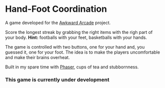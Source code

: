 # Hand-Foot Coordination

A game developed for the [Awkward Arcade](http://awkwardarcade.co.uk/) project.

Score the longest streak by grabbing the right items with the righ part of your body. **Hint:** footballs with your feet, basketballs with your hands.

The game is controlled with two buttons, one for your hand and, you guessed it, one for your foot. The idea is to make the players uncomfortable and make their brains overheat.

Built in my spare time with [Phaser](http://phaser.io/), cups of tea and stubbornness.

### This game is currently under development